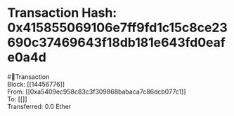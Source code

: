 
Transaction Hash: 0x415855069106e7ff9fd1c15c8ce23690c37469643f18db181e643fd0eafe0a4d
====================================================================================
  
#💸Transaction  
Block: [[14456776]]  
From: [[0xa5409ec958c83c3f309868babaca7c86dcb077c1]]  
To: [[]]  
Transferred: 0.0 Ether